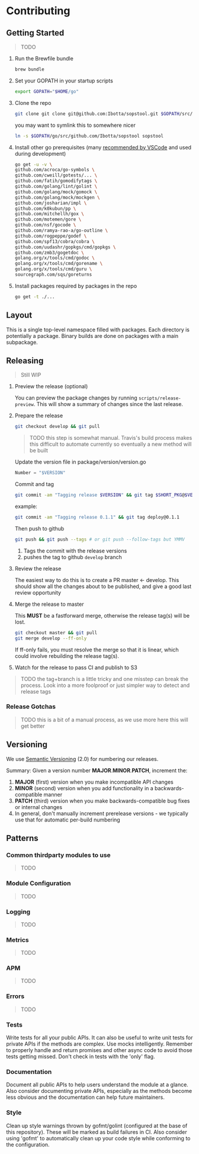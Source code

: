# Contributing

## Getting Started

> TODO

1. Run the Brewfile bundle

    ```sh
    brew bundle
    ```

1. Set your GOPATH in your startup scripts

    ```sh
    export GOPATH="$HOME/go"
    ```

1. Clone the repo

    ```sh
    git clone git clone git@github.com:Ibotta/sopstool.git $GOPATH/src/github.com/Ibotta/sopstool
    ```

    you may want to symlink this to somewhere nicer

    ```sh
    ln -s $GOPATH/go/src/github.com/Ibotta/sopstool sopstool
    ```

1. Install other go prerequisites (many [recommended by VSCode](https://github.com/Microsoft/vscode-go/wiki/Go-tools-that-the-Go-extension-depends-on) and used during development)

    ```sh
    go get -u -v \
    github.com/acroca/go-symbols \
    github.com/cweill/gotests/... \
    github.com/fatih/gomodifytags \
    github.com/golang/lint/golint \
    github.com/golang/mock/gomock \
    github.com/golang/mock/mockgen \
    github.com/josharian/impl \
    github.com/k0kubun/pp \
    github.com/mitchellh/gox \
    github.com/motemen/gore \
    github.com/nsf/gocode \
    github.com/ramya-rao-a/go-outline \
    github.com/rogpeppe/godef \
    github.com/spf13/cobra/cobra \
    github.com/uudashr/gopkgs/cmd/gopkgs \
    github.com/zmb3/gogetdoc \
    golang.org/x/tools/cmd/godoc \
    golang.org/x/tools/cmd/gorename \
    golang.org/x/tools/cmd/guru \
    sourcegraph.com/sqs/goreturns
    ```

1. Install packages required by packages in the repo

    ```sh
    go get -t ./...
    ```

## Layout

This is a single top-level namespace filled with packages.  Each directory is potentially a package. Binary builds are done on packages with a main subpackage.

## Releasing

> Still WIP

1. Preview the release (optional)

    You can preview the package changes by running `scripts/release-preview`. This will show a summary of changes since the last release.

1. Prepare the release

    ```sh
    git checkout develop && git pull
    ```

    > TODO this step is somewhat manual.  Travis's build process makes this difficult to automate currently so eventually a new method will be built

    Update the version file in package/version/version.go

    ```go
    Number = "$VERSION"
    ```

    Commit and tag

    ```sh
    git commit -am "Tagging release $VERSION" && git tag $SHORT_PKG@$VERSION
    ```

    example:

    ```sh
    git commit -am "Tagging release 0.1.1" && git tag deploy@0.1.1
    ```

    Then push to github

    ```sh
    git push && git push --tags # or git push --follow-tags but YMMV
    ```

    1. Tags the commit with the release versions
    1. pushes the tag to github `develop` branch

1. Review the release

    The easiest way to do this is to create a PR master <- develop. This should show all the changes about to be published, and give a good last review opportunity

1. Merge the release to master

    This **MUST** be a fastforward merge, otherwise the release tag(s) will be lost.

    ```sh
    git checkout master && git pull
    git merge develop --ff-only
    ```

    If ff-only fails, you must resolve the merge so that it is linear, which could involve rebuilding the release tag(s).

1. Watch for the release to pass CI and publish to S3

> TODO the tag+branch is a little tricky and one misstep can break the process. Look into a more foolproof or just simpler way to detect and release tags

### Release Gotchas

> TODO this is a bit of a manual process, as we use more here this will get better

## Versioning

We use [Semantic Versioning](http://semver.org/spec/v2.0.0.html) (2.0) for numbering our releases.

Summary: Given a version number **MAJOR**.**MINOR**.**PATCH**, increment the:

1. **MAJOR** (first) version when you make incompatible API changes
1. **MINOR** (second) version when you add functionality in a backwards-compatible manner
1. **PATCH** (third) version when you make backwards-compatible bug fixes or internal changes
1. In general, don't manually increment prerelease versions - we typically use that for automatic per-build numbering

## Patterns

### Common thirdparty modules to use

> TODO

### Module Configuration

> TODO

### Logging

> TODO

### Metrics

> TODO

### APM

> TODO

### Errors

> TODO

### Tests

Write tests for all your public APIs.  It can also be useful to write unit tests for private APIs if the methods are complex. Use mocks intelligently. Remember to properly handle and return promises and other async code to avoid those tests getting missed. Don't check in tests with the 'only' flag.

### Documentation

Document all public APIs to help users understand the module at a glance. Also consider documenting private APIs, especially as the methods become less obvious and the documentation can help future maintainers.

### Style

Clean up style warnings thrown by gofmt/golint (configured at the base of this repository).  These will be marked as build failures in CI.  Also consider using 'gofmt' to automatically clean up your code style while conforming to the configuration.
